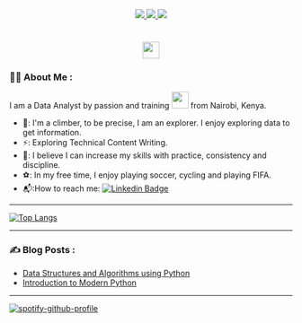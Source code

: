 
<div id="badges" align="center">
 <a href="https://www.linkedin.com/in/troye-gilbert-94663a1a7"/> 
  <img src="https://img.shields.io/badge/LinkedIn-blue?style=for-the-badge&logo=linkedin&logoColor=white"/>
 </a>
 <a href="https://dev.to/troyegilbert">
  <img src="https://img.shields.io/badge/Dev-black?style=for-the-badge&logo=dev&logoColor=white"/>
 </a>
 <a href="https://twitter.com/troyegilbert">
  <img src="https://img.shields.io/badge/Twitter-blue?style=for-the-badge&logo=twitter&logoColor=white"/>
  </a>
       
</div>
<h1 align="center">
  <img src="https://media.giphy.com/media/hvRJCLFzcasrR4ia7z/giphy.gif" width="30px"/>
</h1>

### :man_technologist: About Me :
I am a Data Analyst by passion and training <img src="https://media.giphy.com/media/WUlplcMpOCEmTGBtBW/giphy.gif" width="30"> from Nairobi, Kenya.

- 🔭: I'm a climber, to be precise, I am an explorer. I enjoy exploring data to get information.
- ⚡: Exploring Technical Content Writing.
- 🌱: I believe I can increase my skills with practice, consistency and discipline.
- ⚽: In my free time, I enjoy playing soccer, cycling and playing FIFA.
- 📬:How to reach me: [![Linkedin Badge](https://img.shields.io/badge/-troyegilbert-blue?style=flat&logo=Linkedin&logoColor=white)](https://www.linkedin.com/in/troye-gilbert-94663a1a7)

---

[![Top Langs](https://github-readme-stats.vercel.app/api/top-langs/?username=franchiseBoyz&layout=compact&theme=vision-friendly-dark)](https://github.com/anuraghazra/github-readme-stats)

---

### :writing_hand: Blog Posts :
<!-- BLOG-POST-LIST:START -->
- [Data Structures and Algorithms using Python](https://dev.to/troyegilbert/data-structures-and-algorithms-using-python-1m7l)
- [Introduction to Modern Python](https://dev.to/troyegilbert/introduction-to-modern-python-2288)
<!-- BLOG-POST-LIST:END -->

---
[![spotify-github-profile](https://spotify-github-profile.vercel.app/api/view?uid=31wjfh7sviv3w5fqgdrgkmjuo4j4&cover_image=true&theme=default)](https://github.com/kittinan/spotify-github-profile)





